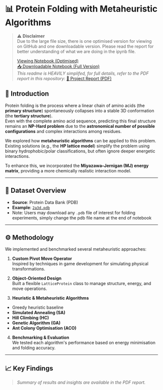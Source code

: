 # 📊 Protein Folding with Metaheuristic Algorithms

> ⚠️ **Disclaimer**  
> Due to the large file size, there is one optimised version for viewing on GitHub and one downloadable version.
> Please read the report for better understanding of what we are doing in the ipynb file.
> 
> [Viewing Notebook (Optimised)](https://github.com/realestzeyu/Algorithms-Protein-Folding/blob/main/Protein%20Folding%20Main%20File%20with%202a3d%20Optimised.ipynb)  
> [📥 Downloadable Notebook (Full Version)](https://github.com/realestzeyu/Algorithms-Protein-Folding/blob/main/Protein%20Folding%20Main%20File%20with%202a3d.ipynb)  
> _This readme is HEAVILY simplifed, for full details, refer to the PDF report in this repository:_ [📄 Project Report (PDF)](https://github.com/realestzeyu/Algorithms-Protein-Folding/blob/main/Metaheuristics%20Report%20for%20Github.pdf)


## 📌 Introduction  
Protein folding is the process where a linear chain of amino acids (the **primary structure**) spontaneously collapses into a stable 3D conformation (the **tertiary structure**).  
Even with the complete amino acid sequence, predicting this final structure remains an **NP-Hard problem** due to the **astronomical number of possible configurations** and complex interactions among residues.

We explored how **metaheuristic algorithms** can be applied to this problem.  
Existing solutions (e.g., the **HP lattice model**) simplify the problem using binary hydrophobic/polar classifications, but often ignore deeper energetic interactions.

To enhance this, we incorporated the **Miyazawa–Jernigan (MJ) energy matrix**, providing a more chemically realistic interaction model.

---

## 📂 Dataset Overview  
- **Source**: Protein Data Bank (PDB)  
- **Example**: [`2a3d.pdb`](https://www.rcsb.org/structure/2a3d)  
- Note: Users may download any `.pdb` file of interest for folding experiments, simply change the pdb file name at the end of notebook

---

## ⚙️ Methodology  

We implemented and benchmarked several metaheuristic approaches:

1. **Custom Pivot Move Operator**  
  Inspired by techniques in game development for simulating physical transformations.

2. **Object-Oriented Design**  
  Built a flexible `LatticeProtein` class to manage structure, energy, and move operations.

3. **Heuristic & Metaheuristic Algorithms**
  - Greedy heuristic baseline  
  - **Simulated Annealing (SA)**  
  - **Hill Climbing (HC)**  
  - **Genetic Algorithm (GA)**  
  - **Ant Colony Optimisation (ACO)**

4. **Benchmarking & Evaluation**  
  We tested each algorithm's performance based on energy minimisation and folding accuracy.

---

## 📈 Key Findings  
> _Summary of results and insights are available in the PDF report._

